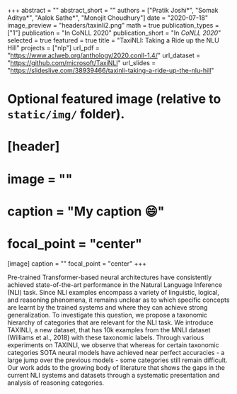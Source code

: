+++
abstract = ""
abstract_short = ""
authors = ["Pratik Joshi*", "Somak Aditya*", "Aalok Sathe*", "Monojit Choudhury"]
date = "2020-07-18"
image_preview = "headers/taxinli2.png"
math = true
publication_types = ["1"]
publication = "In CoNLL 2020"
publication_short = "In *CoNLL 2020*"
selected = true
featured = true
title = "TaxiNLI: Taking a Ride up the NLU Hill"
projects = ["nlp"]
url_pdf = "https://www.aclweb.org/anthology/2020.conll-1.4/"
url_dataset = "https://github.com/microsoft/TaxiNLI"
url_slides = "https://slideslive.com/38939466/taxinli-taking-a-ride-up-the-nlu-hill"


# Optional featured image (relative to `static/img/` folder).
# [header]
# image = ""
# caption = "My caption :smile:"
# focal_point = "center"

[image]
caption = ""
focal_point = "center"
+++

Pre-trained Transformer-based neural architectures have consistently achieved state-of-the-art performance in the Natural Language Inference (NLI) task. Since NLI examples encompass a variety of linguistic, logical, and reasoning phenomena, it remains unclear as to which specific concepts are learnt by the trained systems and where they can achieve strong generalization. To investigate this question, we propose a taxonomic hierarchy of categories that are relevant for the NLI task. We introduce TAXINLI, a new dataset, that has 10k examples from the MNLI dataset (Williams et al., 2018) with these taxonomic labels. Through various experiments on TAXINLI, we observe that whereas for certain taxonomic categories SOTA neural models have achieved near perfect accuracies - a large jump over the previous models - some categories still remain difficult. Our work adds to the growing body of literature that shows the gaps in the current NLI systems and datasets through a systematic presentation and analysis of reasoning categories.
